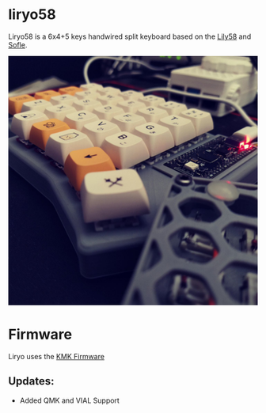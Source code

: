 # liryo58
Liryo58 is a 6x4+5 keys handwired split keyboard based on the [Lily58](https://github.com/kata0510/Lily58) and [Sofle](https://github.com/josefadamcik/SofleKeyboard).

![Liry58 Picture](https://raw.githubusercontent.com/floydm/liryo58/main/files/liryo58.jpeg)

# Firmware
Liryo uses the [KMK Firmware](https://github.com/KMKfw/kmk_firmware/tree/master)

## Updates:
- Added QMK and VIAL Support
